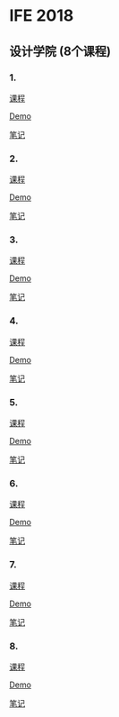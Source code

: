 # IFE 2018

## 设计学院 (8个课程)

### 1.
<a href="">课程</a>

<a href="">Demo</a>

<a href="">笔记</a>

### 2.
<a href="">课程</a>

<a href="">Demo</a>

<a href="">笔记</a>


### 3.
<a href="">课程</a>

<a href="">Demo</a>

<a href="">笔记</a>

### 4.
<a href="">课程</a>

<a href="">Demo</a>

<a href="">笔记</a>

### 5.
<a href="">课程</a>

<a href="">Demo</a>

<a href="">笔记</a>

### 6.
<a href="">课程</a>

<a href="">Demo</a>

<a href="">笔记</a>

### 7.
<a href="">课程</a>

<a href="">Demo</a>

<a href="">笔记</a>

### 8.
<a href="">课程</a>

<a href="">Demo</a>

<a href="">笔记</a>


